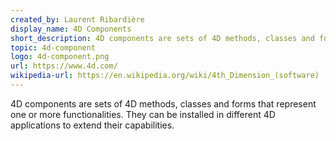 ```yaml
---
created_by: Laurent Ribardière
display_name: 4D Components
short_description: 4D components are sets of 4D methods, classes and forms that add new functionalities to 4D applications.
topic: 4d-component
logo: 4d-component.png
url: https://www.4d.com/
wikipedia-url: https://en.wikipedia.org/wiki/4th_Dimension_(software)
---
```


4D components are sets of 4D methods, classes and forms that represent one or more functionalities. They can be installed in different 4D applications to extend their capabilities.